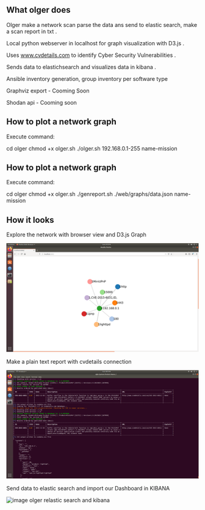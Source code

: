 ## What olger does

Olger make a network scan parse the data ans send to elastic search, make a scan report in txt .

Local python webserver in localhost for graph visualization with D3.js .

Uses www.cvdetails.com to identify Cyber Security Vulnerabilities .

Sends data to elastichsearch and visualizes data in kibana .

Ansible inventory generation, group inventory per software type

Graphviz export - Cooming Soon

Shodan api - Cooming soon

## How to plot a network graph

Execute command:

cd olger
chmod +x olger.sh
./olger.sh 192.168.0.1-255 name-mission

## How to plot a network graph

Execute command:

cd olger
chmod +x olger.sh
./genreport.sh ./web/graphs/data.json name-mission

## How it looks

Explore the network with browser view and D3.js Graph

![image olger graph d3 js](olger.png)


Make a plain text report with cvdetails connection

![image olger report vulnerabilities CVE](report.png)


Send data to elastic search and import our Dashboard in KIBANA

![image olger relastic search and kibana](kibana.png)
